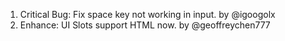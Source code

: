 1. Critical Bug: Fix space key not working in input. by @igoogolx
2. Enhance: UI Slots support HTML now. by @geoffreychen777